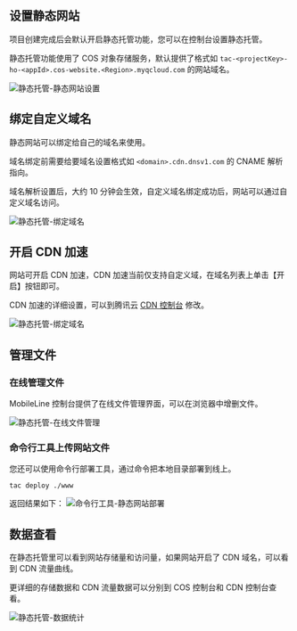 ## 设置静态网站

项目创建完成后会默认开启静态托管功能，您可以在控制台设置静态托管。

静态托管功能使用了 COS 对象存储服务，默认提供了格式如 `tac-<projectKey>-ho-<appId>.cos-website.<Region>.myqcloud.com` 的网站域名。

![静态托管-静态网站设置](https://tacimg-1253960454.cos.ap-guangzhou.myqcloud.com/guides/hosting/静态托管-静态网站设置.png)

## 绑定自定义域名

静态网站可以绑定给自己的域名来使用。

域名绑定前需要给要域名设置格式如 `<domain>.cdn.dnsv1.com` 的 CNAME 解析指向。

域名解析设置后，大约 10 分钟会生效，自定义域名绑定成功后，网站可以通过自定义域名访问。

![静态托管-绑定域名](https://tacimg-1253960454.cos.ap-guangzhou.myqcloud.com/guides/hosting/静态托管-绑定域名.png)

## 开启 CDN 加速

网站可开启 CDN 加速，CDN 加速当前仅支持自定义域，在域名列表上单击【开启】按钮即可。

CDN 加速的详细设置，可以到腾讯云 [CDN 控制台](https://console.cloud.tencent.com/cdn) 修改。

![静态托管-绑定域名](https://tacimg-1253960454.cos.ap-guangzhou.myqcloud.com/guides/hosting/静态托管-绑定域名.png)

## 管理文件

### 在线管理文件

MobileLine 控制台提供了在线文件管理界面，可以在浏览器中增删文件。

![静态托管-在线文件管理](https://tacimg-1253960454.cos.ap-guangzhou.myqcloud.com/guides/hosting/静态托管-在线文件管理.png)

### 命令行工具上传网站文件

您还可以使用命令行部署工具，通过命令把本地目录部署到线上。

```shell
tac deploy ./www
```
返回结果如下：
![命令行工具-静态网站部署](https://tacimg-1253960454.cos.ap-guangzhou.myqcloud.com/guides/hosting/命令行工具-静态网站部署.png)

## 数据查看

在静态托管里可以看到网站存储量和访问量，如果网站开启了 CDN 域名，可以看到 CDN 流量曲线。

更详细的存储数据和 CDN 流量数据可以分别到 COS 控制台和 CDN 控制台查看。

![静态托管-数据统计](https://tacimg-1253960454.cos.ap-guangzhou.myqcloud.com/guides/hosting/静态托管-数据统计.png)


